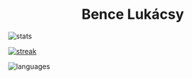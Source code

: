 <h1 align="center">Bence Lukácsy</h1>

![stats](https://github-readme-stats.vercel.app/api?username=senseibence&theme=dark&show_icons=true&count_private=true)

[![streak](https://streak-stats.demolab.com/?user=senseibence&theme=dark)](https://git.io/streak-stats)

![languages](https://github-readme-stats.vercel.app/api/top-langs/?username=senseibence&layout=compact&hide=Jupyter%20Notebook&theme=dark)
